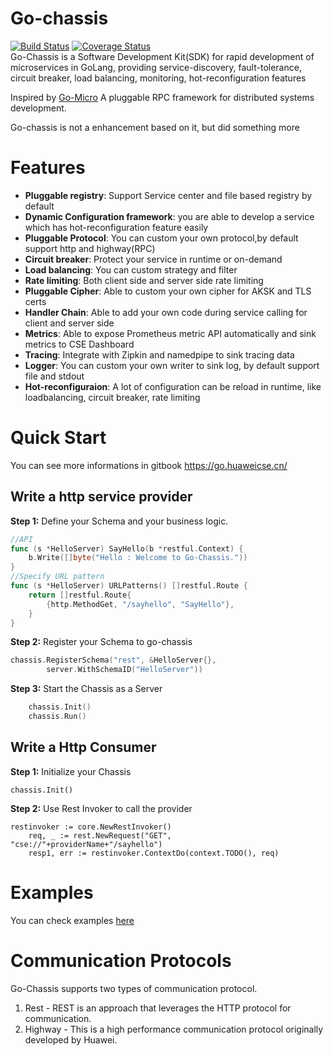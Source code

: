 # Go-chassis
[![Build Status](https://travis-ci.org/ServiceComb/go-chassis.svg?branch=master)](https://travis-ci.org/ServiceComb/go-chassis)  [![Coverage Status](https://coveralls.io/repos/github/ServiceComb/go-chassis/badge.svg)](https://coveralls.io/github/ServiceComb/go-chassis)  
Go-Chassis is a Software Development Kit(SDK) for rapid development of microservices in GoLang,
 providing service-discovery,  fault-tolerance, circuit breaker, load balancing, monitoring, hot-reconfiguration features 

Inspired by [Go-Micro](https://github.com/micro/go-micro)
A pluggable RPC framework for distributed systems development.

Go-chassis is not a enhancement based on it, but  did something more
# Features
 - **Pluggable registry**: Support Service center and file based registry by default
 - **Dynamic Configuration framework**:  you are able to develop a service which has hot-reconfiguration  feature easily
 - **Pluggable Protocol**: You can custom your own protocol,by default support http and highway(RPC)
 - **Circuit breaker**: Protect your service in runtime or on-demand
 - **Load balancing**: You can custom strategy and filter
 - **Rate limiting**: Both client side and server side rate limiting
 - **Pluggable Cipher**: Able to custom your own cipher for AKSK and TLS certs
 - **Handler Chain**: Able to add your own code during service calling for client and server side
 - **Metrics**: Able to expose Prometheus metric API automatically and sink metrics to CSE Dashboard
 - **Tracing**: Integrate with Zipkin and namedpipe to sink tracing data
 - **Logger**: You can custom your own writer to sink log, by default support file and stdout
 - **Hot-reconfiguraion**: A lot of configuration can be reload in runtime, like loadbalancing, circuit breaker, rate limiting
 
# Quick Start
You can see more informations in gitbook https://go.huaweicse.cn/

## Write a http service provider

<b>Step 1:</b>
Define your Schema and your business logic.

```go
//API
func (s *HelloServer) SayHello(b *restful.Context) {
	b.Write([]byte("Hello : Welcome to Go-Chassis."))
}
//Specify URL pattern
func (s *HelloServer) URLPatterns() []restful.Route {
	return []restful.Route{
		{http.MethodGet, "/sayhello", "SayHello"},
	}
}
```

<b>Step 2:</b>
Register your Schema to go-chassis
```go
chassis.RegisterSchema("rest", &HelloServer{},
		server.WithSchemaID("HelloServer"))
```

<b>Step 3:</b>
Start the Chassis as a Server
```go
	chassis.Init()
	chassis.Run()
```

## Write a Http Consumer

<b>Step 1:</b>
Initialize your Chassis
```
chassis.Init()

```
<b>Step 2:</b>
Use Rest Invoker to call the provider
```
restinvoker := core.NewRestInvoker()
	req, _ := rest.NewRequest("GET", "cse://"+providerName+"/sayhello")
	resp1, err := restinvoker.ContextDo(context.TODO(), req)
```

# Examples
You can check examples [here](examples)
# Communication Protocols
Go-Chassis supports two types of communication protocol.
1. Rest - REST is an approach that leverages the HTTP protocol for communication.
2. Highway - This is a high performance communication protocol originally developed by Huawei. 

